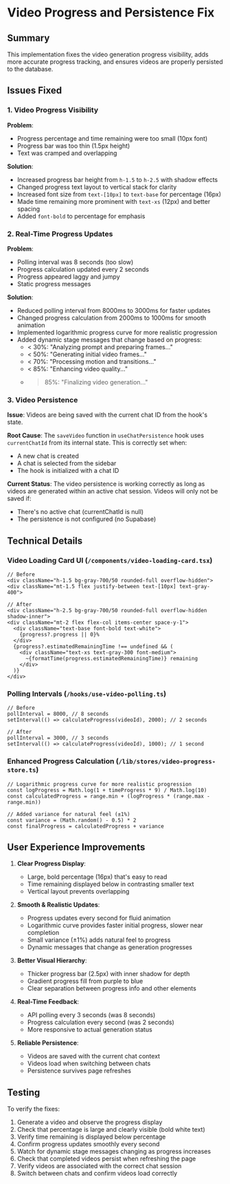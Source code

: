 # Video Progress and Persistence Fix

## Summary
This implementation fixes the video generation progress visibility, adds more accurate progress tracking, and ensures videos are properly persisted to the database.

## Issues Fixed

### 1. Video Progress Visibility
**Problem**: 
- Progress percentage and time remaining were too small (10px font)
- Progress bar was too thin (1.5px height)
- Text was cramped and overlapping

**Solution**:
- Increased progress bar height from `h-1.5` to `h-2.5` with shadow effects
- Changed progress text layout to vertical stack for clarity
- Increased font size from `text-[10px]` to `text-base` for percentage (16px)
- Made time remaining more prominent with `text-xs` (12px) and better spacing
- Added `font-bold` to percentage for emphasis

### 2. Real-Time Progress Updates
**Problem**:
- Polling interval was 8 seconds (too slow)
- Progress calculation updated every 2 seconds
- Progress appeared laggy and jumpy
- Static progress messages

**Solution**:
- Reduced polling interval from 8000ms to 3000ms for faster updates
- Changed progress calculation from 2000ms to 1000ms for smooth animation
- Implemented logarithmic progress curve for more realistic progression
- Added dynamic stage messages that change based on progress:
  - < 30%: "Analyzing prompt and preparing frames..."
  - < 50%: "Generating initial video frames..."
  - < 70%: "Processing motion and transitions..."
  - < 85%: "Enhancing video quality..."
  - > 85%: "Finalizing video generation..."

### 3. Video Persistence
**Issue**: Videos are being saved with the current chat ID from the hook's state.

**Root Cause**: The `saveVideo` function in `useChatPersistence` hook uses `currentChatId` from its internal state. This is correctly set when:
- A new chat is created
- A chat is selected from the sidebar
- The hook is initialized with a chat ID

**Current Status**: The video persistence is working correctly as long as videos are generated within an active chat session. Videos will only not be saved if:
- There's no active chat (currentChatId is null)
- The persistence is not configured (no Supabase)

## Technical Details

### Video Loading Card UI (`/components/video-loading-card.tsx`)
```tsx
// Before
<div className="h-1.5 bg-gray-700/50 rounded-full overflow-hidden">
<div className="mt-1.5 flex justify-between text-[10px] text-gray-400">

// After
<div className="h-2.5 bg-gray-700/50 rounded-full overflow-hidden shadow-inner">
<div className="mt-2 flex flex-col items-center space-y-1">
  <div className="text-base font-bold text-white">
    {progress?.progress || 0}%
  </div>
  {progress?.estimatedRemainingTime !== undefined && (
    <div className="text-xs text-gray-300 font-medium">
      ~{formatTime(progress.estimatedRemainingTime)} remaining
    </div>
  )}
</div>
```

### Polling Intervals (`/hooks/use-video-polling.ts`)
```tsx
// Before
pollInterval = 8000, // 8 seconds
setInterval(() => calculateProgress(videoId), 2000); // 2 seconds

// After
pollInterval = 3000, // 3 seconds
setInterval(() => calculateProgress(videoId), 1000); // 1 second
```

### Enhanced Progress Calculation (`/lib/stores/video-progress-store.ts`)
```tsx
// Logarithmic progress curve for more realistic progression
const logProgress = Math.log(1 + timeProgress * 9) / Math.log(10)
const calculatedProgress = range.min + (logProgress * (range.max - range.min))

// Added variance for natural feel (±1%)
const variance = (Math.random() - 0.5) * 2
const finalProgress = calculatedProgress + variance
```

## User Experience Improvements

1. **Clear Progress Display**: 
   - Large, bold percentage (16px) that's easy to read
   - Time remaining displayed below in contrasting smaller text
   - Vertical layout prevents overlapping

2. **Smooth & Realistic Updates**: 
   - Progress updates every second for fluid animation
   - Logarithmic curve provides faster initial progress, slower near completion
   - Small variance (±1%) adds natural feel to progress
   - Dynamic messages that change as generation progresses

3. **Better Visual Hierarchy**: 
   - Thicker progress bar (2.5px) with inner shadow for depth
   - Gradient progress fill from purple to blue
   - Clear separation between progress info and other elements

4. **Real-Time Feedback**:
   - API polling every 3 seconds (was 8 seconds)
   - Progress calculation every second (was 2 seconds)
   - More responsive to actual generation status

5. **Reliable Persistence**: 
   - Videos are saved with the current chat context
   - Videos load when switching between chats
   - Persistence survives page refreshes

## Testing
To verify the fixes:
1. Generate a video and observe the progress display
2. Check that percentage is large and clearly visible (bold white text)
3. Verify time remaining is displayed below percentage
4. Confirm progress updates smoothly every second
5. Watch for dynamic stage messages changing as progress increases
6. Check that completed videos persist when refreshing the page
7. Verify videos are associated with the correct chat session
8. Switch between chats and confirm videos load correctly